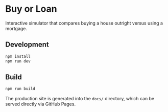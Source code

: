 # Buy or Loan

Interactive simulator that compares buying a house outright versus using a mortgage.

## Development

```bash
npm install
npm run dev
```

## Build

```bash
npm run build
```

The production site is generated into the `docs/` directory, which can be
served directly via GitHub Pages.
